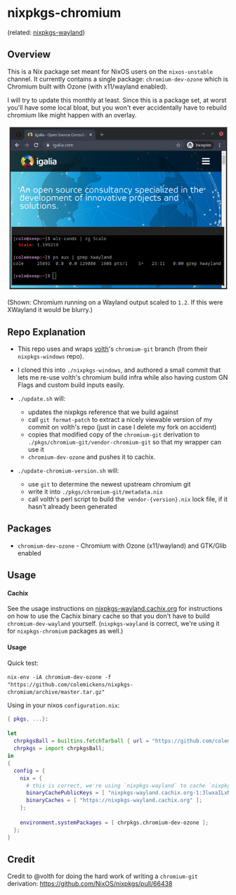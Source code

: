 # nixpkgs-chromium

(related: [nixpkgs-wayland](https://github.com/colemickens/nixpkgs-wayland))

## Overview

This is a Nix package set meant for NixOS users on the `nixos-unstable` channel.
It currently contains a single package: `chromium-dev-ozone` which is Chromium built with Ozone (with x11/wayland enabled).

I will try to update this monthly at least. Since this is a package set, at worst you'll have
some local bloat, but you won't ever accidentally have to rebuild chromium like might happen with an overlay.

<img src="./chromium.png" />

(Shown: Chromium running on a Wayland output scaled to `1.2`. If this were XWayland it would be blurry.)

## Repo Explanation

* This repo uses and wraps [volth](https://github.com/volth)'s `chromium-git` branch (from their `nixpkgs-windows` repo).

* I cloned this into `./nixpkgs-windows`, and authored a small commit that lets me re-use volth's chromium build infra
while also having custom GN Flags and custom build inputs easily.

* `./update.sh` will:
  * updates the nixpkgs reference that we build against
  * call `git format-patch` to extract a nicely viewable version of my commit on volth's repo (just in case I delete my fork on accident)
  * copies that modified copy of the `chromium-git` derivation to `./pkgs/chromium-git/vendor-chromium-git` so that my wrapper can use it
  * `chromium-dev-ozone` and pushes it to cachix.

* `./update-chromium-version.sh` will:
  * use `git` to determine the newest upstream chromium git
  * write it into `./pkgs/chromium-git/metadata.nix`
  * call volth's perl script to build the` vendor-{version}.nix` lock file, if it hasn't already been generated


## Packages

 * `chromium-dev-ozone` - Chromium with Ozone (x11/wayland) and GTK/Glib enabled

## Usage

#### Cachix

See the usage instructions on [nixpkgs-wayland.cachix.org](nixpkgs-wayland.cachix.org) for instructions on how to use the Cachix binary cache so that you don't have to build `chromium-dev-wayland` yourself. (`nixpkgs-wayland` is correct, we're using it for `nixpkgs-chromium` packages as well.)

#### Usage

Quick test:

```nix-env -iA chromium-dev-ozone -f "https://github.com/colemickens/nixpkgs-chromium/archive/master.tar.gz"```

Using in your nixos `configuration.nix`:

```nix
{ pkgs, ...}:

let
  chrpkgsBall = builtins.fetchTarball { url = "https://github.com/colemickens/nixpkgs-chromium/archive/master.tar.gz"; };
  chrpkgs = import chrpkgsBall;
in
{
  config = {
    nix = {
      # this is correct, we're using `nixpkgs-wayland` to cache `nixpkgs-chromium` packages
      binaryCachePublicKeys = [ "nixpkgs-wayland.cachix.org-1:3lwxaILxMRkVhehr5StQprHdEo4IrE8sRho9R9HOLYA=" ];
      binaryCaches = [ "https://nixpkgs-wayland.cachix.org" ];
    };

    environment.systemPackages = [ chrpkgs.chromium-dev-ozone ];
  };
}
```

## Credit

Credit to @volth for doing the hard work of writing a `chromium-git` derivation: https://github.com/NixOS/nixpkgs/pull/66438

